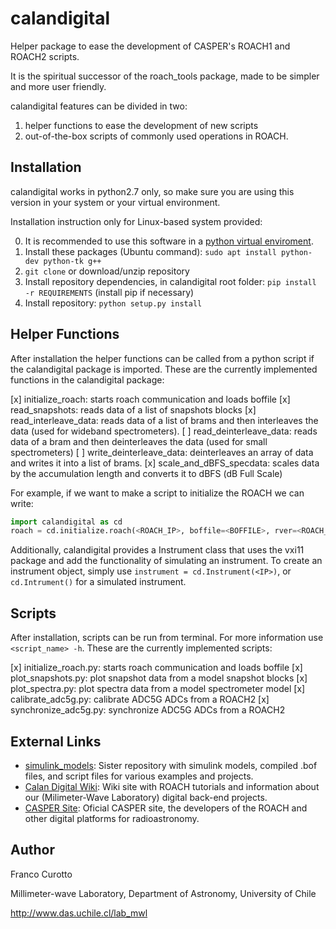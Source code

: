 # calandigital

Helper package to ease the development of CASPER's ROACH1 and ROACH2 scripts.

It is the spiritual successor of the roach_tools package, made to be simpler and
more user friendly.

calandigital features can be divided in two: 

1. helper functions to ease the development of new scripts
2. out-of-the-box scripts of commonly used operations in ROACH.

## Installation
calandigital works in python2.7 only, so make sure you are using this version in your system or your virtual environment.

Installation instruction only for Linux-based system provided:

0. It is recommended to use this software in a [python virtual enviroment](https://virtualenv.pypa.io/en/stable/).
1. Install these packages (Ubuntu command): `sudo apt install python-dev python-tk g++`
2. `git clone` or download/unzip repository
3. Install repository dependencies, in calandigital root folder: `pip install -r REQUIREMENTS` (install pip if necessary)
4. Install repository: `python setup.py install`

## Helper Functions
After installation the helper functions can be called from a python script if the calandigital package is imported. These are the currently implemented functions in the calandigital package:

[x] initialize_roach: starts roach communication and loads boffile
[x] read_snapshots: reads data of a list of snapshots blocks
[x] read_interleave_data: reads data of a list of brams and then interleaves the data (used for wideband spectrometers).
[ ] read_deinterleave_data: reads data of a bram and then deinterleaves the data (used for small spectrometers)
[ ] write_deinterleave_data: deinterleaves an array of data and writes it into a list of brams.
[x] scale_and_dBFS_specdata: scales data by the accumulation length and converts it to dBFS (dB Full Scale)

For example, if we want to make a script to initialize the ROACH we can write:
```python
import calandigital as cd
roach = cd.initialize.roach(<ROACH_IP>, boffile=<BOFFILE>, rver=<ROACH_VERSION>)
```

Additionally, calandigital provides a Instrument class that uses the vxi11 package and add the functionality of simulating an instrument. To create an instrument object, simply use `instrument = cd.Instrument(<IP>)`, or `cd.Intrument()` for a simulated instrument.

## Scripts
After installation, scripts can be run from terminal. For more information use `<script_name> -h`. These are the currently implemented scripts:

[x] initialize_roach.py: starts roach communication and loads boffile
[x] plot_snapshots.py: plot snapshot data from a model snapshot blocks
[x] plot_spectra.py: plot spectra data from a model spectrometer model
[x] calibrate_adc5g.py: calibrate ADC5G ADCs from a ROACH2
[x] synchronize_adc5g.py: synchronize ADC5G ADCs from a ROACH2

## External Links
* [simulink_models](https://github.com/FrancoCalan/simulink_models): Sister repository with simulink models, compiled .bof files, and script files for various examples and projects.
* [Calan Digital Wiki](https://sites.google.com/site/calandigital/): Wiki site with ROACH tutorials and information about our (Milimeter-Wave Laboratory) digital back-end projects.
* [CASPER Site](https://casper.berkeley.edu/): Oficial CASPER site, the developers of the ROACH and other digital platforms for radioastronomy.

## Author
Franco Curotto

Millimeter-wave Laboratory, Department of Astronomy, University of Chile

http://www.das.uchile.cl/lab_mwl
